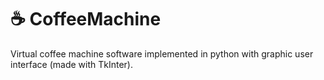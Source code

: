 # ☕ CoffeeMachine
Virtual coffee machine software implemented in python with graphic user interface (made with TkInter).

